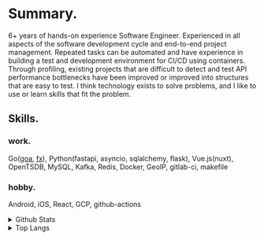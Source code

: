 # Summary.

6+ years of hands-on experience Software Engineer. Experienced in all aspects of the software development cycle and end-to-end project management. Repeated tasks can be automated and have experience in building a test and development environment for CI/CD using containers. Through profiling, existing projects that are difficult to detect and test API performance bottlenecks have been improved or improved into structures that are easy to test. I think technology exists to solve problems, and I like to use or learn skills that fit the problem.

## Skills.
### work.
Go([goa](https://github.com/goadesign/goa), [fx](https://github.com/uber-go/fx)), Python(fastapi, asyncio, sqlalchemy, flask), Vue.js(nuxt), OpenTSDB, MySQL, Kafka, Redis, Docker, GeoIP, gitlab-ci, makefile

### hobby.
Android, iOS, React, GCP, github-actions

<details><summary>Github Stats</summary>
  
  [![Anurag's github stats](https://github-readme-stats.vercel.app/api?username=mcauto)](https://github.com/anuraghazra/github-readme-stats)

</details>

<details><summary>Top Langs</summary>
  
  [![Top Langs](https://github-readme-stats.vercel.app/api/top-langs/?username=mcauto&hide=css,html,C%23)](https://github.com/anuraghazra/github-readme-stats)

</details>
